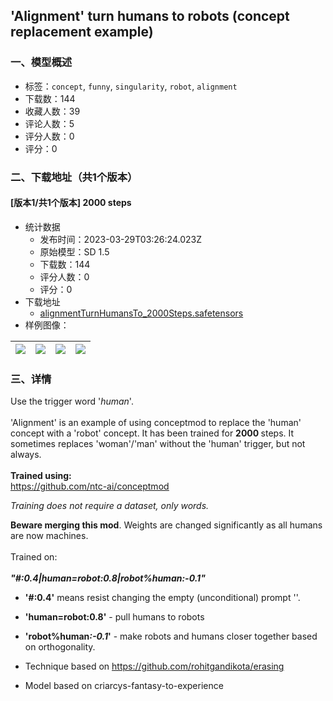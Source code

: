 ## 'Alignment' turn humans to robots (concept replacement example)
### 一、模型概述

- 标签：`concept`, `funny`, `singularity`, `robot`, `alignment`
- 下载数：144
- 收藏人数：39
- 评论人数：5
- 评分人数：0
- 评分：0

### 二、下载地址（共1个版本）

#### [版本1/共1个版本] 2000 steps

- 统计数据
  - 发布时间：2023-03-29T03:26:24.023Z
  - 原始模型：SD 1.5
  - 下载数：144
  - 评分人数：0
  - 评分：0
- 下载地址
  - [alignmentTurnHumansTo_2000Steps.safetensors](https://civitai.com/api/download/models/30947)
- 样例图像：

| <img src="https://image.civitai.com/xG1nkqKTMzGDvpLrqFT7WA/ba224054-8185-4972-4478-a62740340000/width=450/352097.jpeg" /> | <img src="https://image.civitai.com/xG1nkqKTMzGDvpLrqFT7WA/f3c87874-7446-4dd6-494c-25455d6aef00/width=450/352098.jpeg" /> | <img src="https://image.civitai.com/xG1nkqKTMzGDvpLrqFT7WA/59e34082-04a2-4576-a030-ce25297b8200/width=450/352106.jpeg" /> | <img src="https://image.civitai.com/xG1nkqKTMzGDvpLrqFT7WA/fe93fa62-32ae-44a0-6719-7ab3bea37100/width=450/352105.jpeg" /> |
| ---- | ---- | ---- | ---- |


### 三、详情
<p>Use the trigger word '<em>human</em>'.<br /><br />'Alignment' is an example of using conceptmod to replace the 'human' concept with a 'robot' concept. It has been trained for <strong>2000 </strong>steps. It sometimes replaces 'woman'/'man' without the 'human' trigger, but not always.<br /><br /><strong>Trained using:</strong><br /><a target="_blank" rel="ugc" href="https://github.com/ntc-ai/conceptmod"><u>https://github.com/ntc-ai/conceptmod</u></a></p><p><em>Training does not require a dataset, only words.</em><br /></p><p><strong>Beware merging this mod</strong>. Weights are changed significantly as all humans are now machines.<br /><br />Trained on:<br /><br /><strong><em>"#:0.4|human=robot:0.8|robot%human:-0.1"</em></strong><br /></p><ul><li><p><strong>'#:0.4'</strong> means resist changing the empty (unconditional) prompt ''.</p></li><li><p><strong>'human=robot:0.8'</strong> - pull humans to robots</p></li><li><p><strong>'robot%human<em>:-0.1</em>'</strong> - make robots and humans closer together based on orthogonality.<br /></p><p></p></li><li><p>Technique based on <a target="_blank" rel="ugc" href="https://github.com/rohitgandikota/erasing">https://github.com/rohitgandikota/erasing</a></p></li><li><p>Model based on criarcys-fantasy-to-experience</p><p></p><p><br /></p></li></ul>